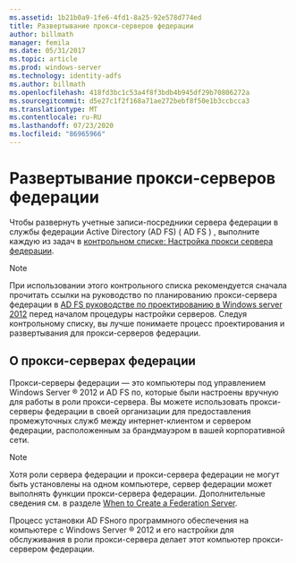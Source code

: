 ```yaml
---
ms.assetid: 1b21b0a9-1fe6-4fd1-8a25-92e578d774ed
title: Развертывание прокси-серверов федерации
author: billmath
manager: femila
ms.date: 05/31/2017
ms.topic: article
ms.prod: windows-server
ms.technology: identity-adfs
ms.author: billmath
ms.openlocfilehash: 418fd3bc1c53a4f8f3bdb4b945df29b70806272a
ms.sourcegitcommit: d5e27c1f2f168a71ae272bebf8f50e1b3ccbcca3
ms.translationtype: MT
ms.contentlocale: ru-RU
ms.lasthandoff: 07/23/2020
ms.locfileid: "86965966"
---
```

# <a name="deploying-federation-server-proxies"></a>Развертывание прокси-серверов федерации

Чтобы развернуть учетные записи-посредники сервера федерации в службы федерации Active Directory (AD FS) \( AD FS \) , выполните каждую из задач в [контрольном списке: Настройка прокси сервера федерации](Checklist--Setting-Up-a-Federation-Server-Proxy.md).  
  
> [!NOTE]  
> При использовании этого контрольного списка рекомендуется сначала прочитать ссылки на руководство по планированию прокси-сервера федерации в [AD FS руководстве по проектированию в Windows server 2012](../design/ad-fs-design-guide-in-windows-server-2012.md) перед началом процедуры настройки серверов. Следуя контрольному списку, вы лучше понимаете процесс проектирования и развертывания для прокси-серверов федерации.  
  
## <a name="about-federation-server-proxies"></a>О прокси-серверах федерации  
Прокси-серверы федерации — это компьютеры под управлением Windows Server &reg; 2012 и AD FS по, которые были настроены вручную для работы в роли прокси-сервера. Вы можете использовать прокси-серверы федерации в своей организации для предоставления промежуточных служб между интернет-клиентом и сервером федерации, расположенным за брандмауэром в вашей корпоративной сети.  
  
> [!NOTE]  
> Хотя роли сервера федерации и прокси-сервера федерации не могут быть установлены на одном компьютере, сервер федерации может выполнять функции прокси-сервера федерации. Дополнительные сведения см. в разделе [When to Create a Federation Server](/previous-versions/windows/it-pro/windows-server-2012-R2-and-2012/dd807101(v=ws.11)).  
  
Процесс установки AD FSного программного обеспечения на компьютере с Windows Server &reg; 2012 и его настройки для обслуживания в роли прокси-сервера делает этот компьютер прокси-сервером федерации.  
  
